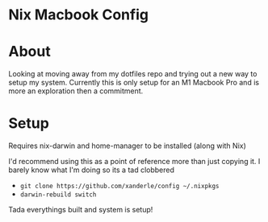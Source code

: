 # Nix Macbook Config

# About
Looking at moving away from my dotfiles repo and trying out a new way to setup my system.
Currently this is only setup for an M1 Macbook Pro and is more an exploration then a commitment.

# Setup 
Requires nix-darwin and home-manager to be installed (along with Nix)

I'd recommend using this as a point of reference more than just copying it. I barely know what I'm doing so its a tad clobbered

- `git clone https://github.com/xanderle/config ~/.nixpkgs`
- `darwin-rebuild switch`

Tada everythings built and system is setup!

